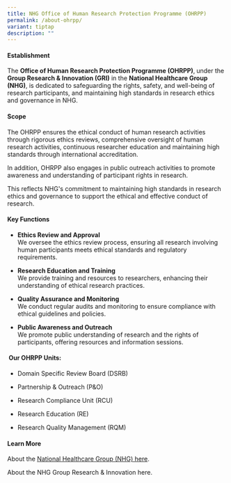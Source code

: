 ```yaml
---
title: NHG Office of Human Research Protection Programme (OHRPP)
permalink: /about-ohrpp/
variant: tiptap
description: ""
---
```

<h4><strong>Establishment</strong></h4>
<p>The <strong>Office of Human Research Protection Programme (OHRPP)</strong>,<strong> </strong>under
the <strong>Group Research &amp; Innovation (GRI)</strong> in the <strong>National Healthcare Group (NHG)</strong>,
is dedicated to safeguarding the rights, safety, and well-being of research
participants, and maintaining high standards in research ethics and governance
in NHG.</p>
<p></p>
<h4><strong>Scope</strong></h4>
<p>The OHRPP ensures the ethical conduct of human research activities through
rigorous ethics reviews, comprehensive oversight of human research activities,
continuous researcher education and maintaining high standards through
international accreditation.</p>
<p>In addition, OHRPP also engages in public outreach activities to promote
awareness and understanding of participant rights in research.</p>
<p>This reflects NHG's commitment to maintaining high standards in research
ethics and governance to support the ethical and effective conduct of research.</p>
<p></p>
<h4><strong>Key Functions</strong></h4>
<ul data-tight="true" class="tight">
<li>
<p><strong>Ethics Review and Approval</strong>
<br>We oversee the ethics review process, ensuring all research involving
human participants meets ethical standards and regulatory requirements.</p>
</li>
<li>
<p><strong>Research Education and Training</strong>
<br>We provide training and resources to researchers, enhancing their understanding
of ethical research practices.</p>
</li>
<li>
<p><strong>Quality Assurance and Monitoring</strong>
<br>We conduct regular audits and monitoring to ensure compliance with ethical
guidelines and policies.</p>
</li>
<li>
<p><strong>Public Awareness and Outreach</strong>
<br>We promote public understanding of research and the rights of participants,
offering resources and information sessions.</p>
</li>
</ul>
<h4>&nbsp;<strong>Our OHRPP Units:</strong></h4>
<ul data-tight="true" class="tight">
<li>
<p>Domain Specific Review Board (DSRB)</p>
</li>
<li>
<p>Partnership &amp; Outreach (P&amp;O)</p>
</li>
<li>
<p>Research Compliance Unit (RCU)</p>
</li>
<li>
<p>Research Education (RE)</p>
</li>
<li>
<p>Research Quality Management (RQM)</p>
</li>
</ul>
<p></p>
<h4><strong>Learn More</strong></h4>
<p>About the <a href="https://corp.nhg.com.sg/AboutNHG/Pages/Mission,-Vision-and-Values.aspx" rel="noopener nofollow" target="_blank">National Healthcare Group (NHG) here</a>.</p>
<p>About the NHG Group Research &amp; Innovation here.</p>
<p></p>
<p></p>